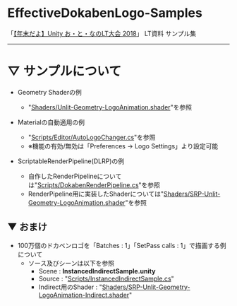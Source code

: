# EffectiveDokabenLogo-Samples

「[【年末だよ】Unity お・と・なのLT大会 2018](https://meetup.unity3d.jp/jp/events/1026)」 LT資料 サンプル集


-------------------------------------------------

# ▽ サンプルについて

- Geometry Shaderの例
    - "[Shaders/Unlit-Geometry-LogoAnimation.shader](https://github.com/mao-test-h/EffectiveDokabenLogo-Samples/blob/master/Assets/_MainContents/Shaders/Unlit-Geometry-LogoAnimation.shader)"を参照

- Materialの自動適用の例
    - "[Scripts/Editor/AutoLogoChanger.cs](https://github.com/mao-test-h/EffectiveDokabenLogo-Samples/blob/master/Assets/_MainContents/Scripts/Editor/AutoLogoChanger.cs)"を参照
    - ※機能の有効/無効は「Preferences -> Logo Settings」より設定可能

- ScriptableRenderPipeline(DLRP)の例
    - 自作したRenderPipelineについては"[Scripts/DokabenRenderPipeline.cs](https://github.com/mao-test-h/EffectiveDokabenLogo-Samples/blob/master/Assets/_MainContents/Scripts/DokabenRenderPipeline.cs)"を参照
    - RenderPipeline用に実装したShaderについては"[Shaders/SRP-Unlit-Geometry-LogoAnimation.shader](https://github.com/mao-test-h/EffectiveDokabenLogo-Samples/blob/master/Assets/_MainContents/Shaders/SRP-Unlit-Geometry-LogoAnimation.shader)"を参照



## ▼ おまけ

- 100万個のドカベンロゴを「Batches : 1」「SetPass calls : 1」で描画する例について
    - ソース及びシーンは以下を参照
        - Scene : **InstancedIndirectSample.unity**
        - Source : "[Scripts/InstancedIndirectSample.cs](https://github.com/mao-test-h/EffectiveDokabenLogo-Samples/blob/master/Assets/_MainContents/Scripts/InstancedIndirectSample.cs)"
        - Indirect用のShader : "[Shaders/SRP-Unlit-Geometry-LogoAnimation-Indirect.shader](https://github.com/mao-test-h/EffectiveDokabenLogo-Samples/blob/master/Assets/_MainContents/Shaders/SRP-Unlit-Geometry-LogoAnimation-Indirect.shader)"
